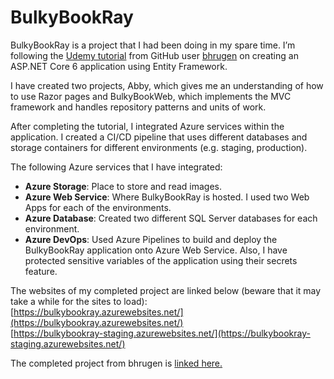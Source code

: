 # BulkyBookRay

BulkyBookRay is a project that I had been doing in my spare time. I’m following the [Udemy tutorial](https://www.udemy.com/course/complete-aspnet-core-21-course/) from GitHub user [bhrugen](https://github.com/bhrugen) on creating an ASP.NET Core 6 application using Entity Framework. 

I have created two projects, Abby, which gives me an understanding of how to use Razor pages and BulkyBookWeb, which implements the MVC framework and handles repository patterns and units of work.

After completing the tutorial, I integrated Azure services within the application. I created a CI/CD pipeline that uses different databases and storage containers for different environments (e.g. staging, production).

The following Azure services that I have integrated:
- **Azure Storage**: Place to store and read images.
- **Azure Web Service**: Where BulkyBookRay is hosted. I used two Web Apps for each of the environments.
- **Azure Database**: Created two different SQL Server databases for each environment.
- **Azure DevOps**: Used Azure Pipelines to build and deploy the BulkyBookRay application onto Azure Web Service. Also, I have protected sensitive variables of the application using their secrets feature.

The websites of my completed project are linked below (beware that it may take a while for the sites to load):  
[https://bulkybookray.azurewebsites.net/](https://bulkybookray.azurewebsites.net/)  
[https://bulkybookray-staging.azurewebsites.net/](https://bulkybookray-staging.azurewebsites.net/)

The completed project from bhrugen is [linked here.](https://github.com/bhrugen/Bulky)
